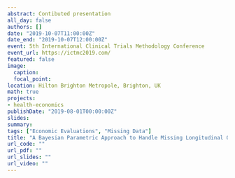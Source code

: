 ```yaml
---
abstract: Contibuted presentation
all_day: false
authors: []
date: "2019-10-07T11:00:00Z"
date_end: "2019-10-07T12:00:00Z"
event: 5th International Clinical Trials Methodology Conference
event_url: https://ictmc2019.com/
featured: false
image:
  caption: 
  focal_point: 
location: Hilton Brighton Metropole, Brighton, UK
math: true
projects:
- health-economics
publishDate: "2019-08-01T00:00:00Z"
slides: 
summary: 
tags: ["Economic Evaluations", "Missing Data"]
title: "A Bayesian Parametric Approach to Handle Missing Longitudinal Outcome Data in Trial-Based Health Economic Evaluations"
url_code: ""
url_pdf: ""
url_slides: ""
url_video: ""
---
```





